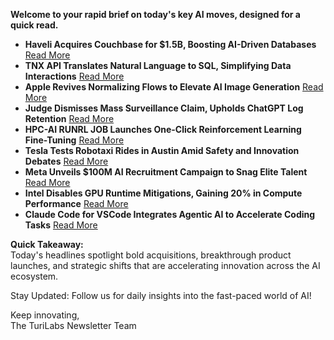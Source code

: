 **Welcome to your rapid brief on today's key AI moves, designed for a quick read.**

- **Haveli Acquires Couchbase for $1.5B, Boosting AI-Driven Databases** [Read More](https://www.reuters.com/legal/transactional/haveli-investments-buy-ai-database-firm-couchbase-about-15-billion-2025-06-20/)
- **TNX API Translates Natural Language to SQL, Simplifying Data Interactions** [Read More](https://www.tnxapi.com/UI/login.php)
- **Apple Revives Normalizing Flows to Elevate AI Image Generation** [Read More](https://9to5mac.com/2025/06/23/apple-ai-image-model-research-tarflow-starflow/)
- **Judge Dismisses Mass Surveillance Claim, Upholds ChatGPT Log Retention** [Read More](https://arstechnica.com/tech-policy/2025/06/judge-rejects-claim-that-forcing-openai-to-keep-chatgpt-logs-is-mass-surveillance/)
- **HPC-AI RUNRL JOB Launches One-Click Reinforcement Learning Fine-Tuning** [Read More](https://hpc-ai.com)
- **Tesla Tests Robotaxi Rides in Austin Amid Safety and Innovation Debates** [Read More](https://techcrunch.com/2025/06/22/tesla-launches-robotaxi-rides-in-austin-with-big-promises-and-unanswered-questions/)
- **Meta Unveils $100M AI Recruitment Campaign to Snag Elite Talent** [Read More](https://www.wsj.com/tech/ai/meta-ai-recruiting-mark-zuckerberg-5c231f75)
- **Intel Disables GPU Runtime Mitigations, Gaining 20% in Compute Performance** [Read More](https://www.phoronix.com/news/Disable-Intel-Gfx-Security-20p)
- **Claude Code for VSCode Integrates Agentic AI to Accelerate Coding Tasks** [Read More](https://marketplace.visualstudio.com/items?itemName=anthropic.claude-code)

**Quick Takeaway:**  
Today's headlines spotlight bold acquisitions, breakthrough product launches, and strategic shifts that are accelerating innovation across the AI ecosystem.

Stay Updated: Follow us for daily insights into the fast-paced world of AI!

Keep innovating,  
The TuriLabs Newsletter Team